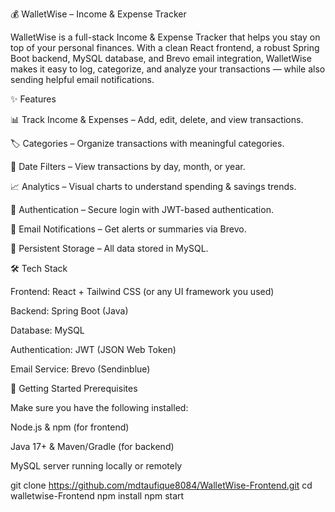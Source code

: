 💰 WalletWise – Income & Expense Tracker

WalletWise is a full-stack Income & Expense Tracker that helps you stay on top of your personal finances. With a clean React frontend, a robust Spring Boot backend, MySQL database, and Brevo email integration, WalletWise makes it easy to log, categorize, and analyze your transactions — while also sending helpful email notifications.


✨ Features

📊 Track Income & Expenses – Add, edit, delete, and view transactions.

🏷 Categories – Organize transactions with meaningful categories.

📅 Date Filters – View transactions by day, month, or year.

📈 Analytics – Visual charts to understand spending & savings trends.

🔐 Authentication – Secure login with JWT-based authentication.

📧 Email Notifications – Get alerts or summaries via Brevo.

💾 Persistent Storage – All data stored in MySQL.



🛠 Tech Stack

Frontend: React + Tailwind CSS (or any UI framework you used)

Backend: Spring Boot (Java)

Database: MySQL

Authentication: JWT (JSON Web Token)

Email Service: Brevo (Sendinblue)





🚀 Getting Started
Prerequisites

Make sure you have the following installed:

Node.js & npm (for frontend)

Java 17+ & Maven/Gradle (for backend)

MySQL server running locally or remotely



git clone https://github.com/mdtaufique8084/WalletWise-Frontend.git
cd walletwise-Frontend
npm install
npm start